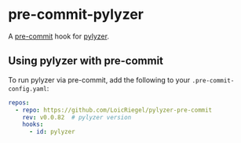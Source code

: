 # pre-commit-pylyzer

A [pre-commit](https://pre-commit.com/) hook for [pylyzer](https://github.com/mtshiba/pylyzer).

## Using pylyzer with pre-commit

To run pylyzer via pre-commit, add the following to your ``.pre-commit-config.yaml``:
```yaml
repos:
  - repo: https://github.com/LoicRiegel/pylyzer-pre-commit
    rev: v0.0.82  # pylyzer version
    hooks:
      - id: pylyzer
```
